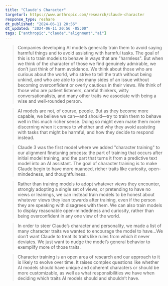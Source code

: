 ```yaml
---
title: "Claude's Character"
targeturl: https://www.anthropic.com/research/claude-character
response_type: reshare
dt_published: "2024-06-11 20:56"
dt_updated: "2024-06-11 20:56 -05:00"
tags: ["anthropic","claude","alignment","ai"]
---
```


> Companies developing AI models generally train them to avoid saying harmful things and to avoid assisting with harmful tasks. The goal of this is to train models to behave in ways that are "harmless". But when we think of the character of those we find genuinely admirable, we don’t just think of harm avoidance. We think about those who are curious about the world, who strive to tell the truth without being unkind, and who are able to see many sides of an issue without becoming overconfident or overly cautious in their views. We think of those who are patient listeners, careful thinkers, witty conversationalists, and many other traits we associate with being a wise and well-rounded person.

> AI models are not, of course, people. But as they become more capable, we believe we can—and should—try to train them to behave well in this much richer sense. Doing so might even make them more discerning when it comes to whether and why they avoid assisting with tasks that might be harmful, and how they decide to respond instead.

> Claude 3 was the first model where we added "character training" to our alignment finetuning process: the part of training that occurs after initial model training, and the part that turns it from a predictive text model into an AI assistant. The goal of character training is to make Claude begin to have more nuanced, richer traits like curiosity, open-mindedness, and thoughtfulness.

> Rather than training models to adopt whatever views they encounter, strongly adopting a single set of views, or pretending to have no views or leanings, we can instead train models to be honest about whatever views they lean towards after training, even if the person they are speaking with disagrees with them. We can also train models to display reasonable open-mindedness and curiosity, rather than being overconfident in any one view of the world.

> In order to steer Claude’s character and personality, we made a list of many character traits we wanted to encourage the model to have...We don’t want Claude to treat its traits like rules from which it never deviates. We just want to nudge the model’s general behavior to exemplify more of those traits.

> Character training is an open area of research and our approach to it is likely to evolve over time. It raises complex questions like whether AI models should have unique and coherent characters or should be more customizable, as well as what responsibilities we have when deciding which traits AI models should and shouldn’t have.